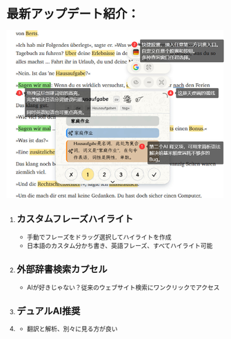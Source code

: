# 最新アップデート紹介：

![](../../intro/start/assets/pill.png)
1. ## カスタムフレーズハイライト
    - 手動でフレーズをドラッグ選択してハイライトを作成
    - 日本語のカスタム分かち書き、英語フレーズ、すべてハイライト可能
2. ## 外部辞書検索カプセル
    - AIが好きじゃない？従来のウェブサイト検索にワンクリックでアクセス
3. ## デュアルAI推奨
4.  - 翻訳と解析、別々に見る方が良い

